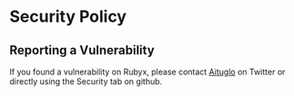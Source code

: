 # Security Policy

## Reporting a Vulnerability

If you found a vulnerability on Rubyx, please contact [Aituglo](https://twitter.com/aituglo) on Twitter or directly using the Security tab on github.